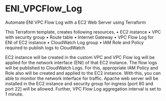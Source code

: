 # ENI_VPCFlow_Log
Automate ENI VPC Flow Log with a EC2 Web Server using Terraform

This Terraform template, creates following resources,
•	EC2 instance
•	VPC with security group
•	Route table
•	Internet Gateway
•	VPC Flow Log for ENI of EC2 instance
•	CloudWatch Log group
•	IAM Role and Policy required to publish logs to CloudWatch

EC2 instance will be created in the custom VPC and VPC Flow log will be applied for the network interface (ENI) of that EC2 instance. 
The flow logs will be published to CloudWatch Logs. For this, appropriate IAM Policy and Role also will be created and applied to the EC2 instance. With this, you can able to monitor the network interface for traffic.
Apache web server will be installed in the EC2 instance and security group for ingress [port 80 and port 22] will be allowed. Further, VPC Flow Log aggregation interval is set to 1 minute.

